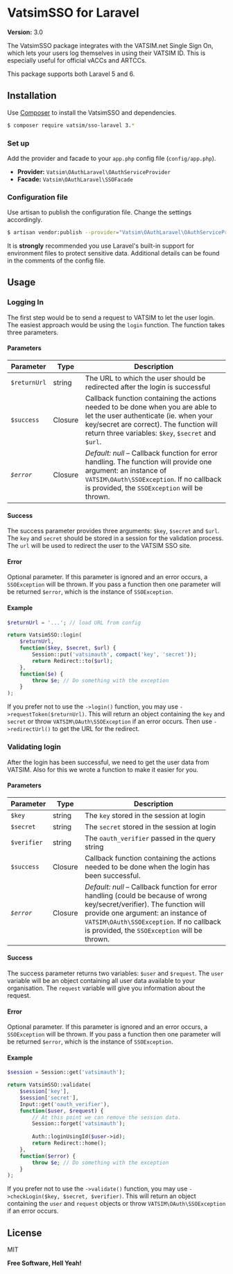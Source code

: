 VatsimSSO for Laravel
=========

**Version:** 3.0

The VatsimSSO package integrates with the VATSIM.net Single Sign On, which lets your users log themselves in using their VATSIM ID. This is especially useful for official vACCs and ARTCCs.

This package supports both Laravel 5 and 6.

Installation
--------------

Use [Composer](http://getcomposer.org) to install the VatsimSSO and dependencies.

```sh
$ composer require vatsim/sso-laravel 3.*
```

### Set up

Add the provider and facade to your `app.php` config file (`config/app.php`).

- **Provider:** `Vatsim\OAuthLaravel\OAuthServiceProvider`
- **Facade:** `Vatsim\OAuthLaravel\SSOFacade`

### Configuration file
Use artisan to publish the configuration file. Change the settings accordingly.
```sh
$ artisan vendor:publish --provider="Vatsim\OAuthLaravel\OAuthServiceProvider"
```
It is __strongly__ recommended you use Laravel's built-in support for environment files to protect sensitive data. Additional details can be found in the comments of the config file.

## Usage
### Logging In
The first step would be to send a request to VATSIM to let the user login. The easiest approach would be using the `login` function. The function takes three parameters.
#### Parameters
| Parameter       | Type   | Description |
| --------------- | ------ | ----------- |
| `$returnUrl`    | string | The URL to which the user should be redirected after the login is successful |
| `$success`      | Closure | Callback function containing the actions needed to be done when you are able to let the user authenticate (ie. when your key/secret are correct). The function will return three variables: `$key`, `$secret` and `$url`. |
| *`$error`*      | Closure | *Default: null* – Callback function for error handling. The function will provide one argument: an instance of `VATSIM\OAuth\SSOException`. If no callback is provided, the `SSOException` will be thrown. |

#### Success
The success parameter provides three arguments: `$key`, `$secret` and `$url`. The `key` and `secret` should be stored in a session for the validation process. The `url` will be used to redirect the user to the VATSIM SSO site.

#### Error
Optional parameter. If this parameter is ignored and an error occurs, a `SSOException` will be thrown. If you pass a function then one parameter will be returned `$error`, which is the instance of `SSOException`.

#### Example
```php
$returnUrl = '...'; // load URL from config

return VatsimSSO::login(
    $returnUrl,
    function($key, $secret, $url) {
        Session::put('vatsimauth', compact('key', 'secret'));
        return Redirect::to($url);
    },
    function($e) {
        throw $e; // Do something with the exception
    }
);
```

If you prefer not to use the `->login()` function, you may use `->requestToken($returnUrl)`. This will return an object containing the `key` and `secret` or throw `VATSIM\OAuth\SSOException` if an error occurs. Then use `->redirectUrl()` to get the URL for the redirect.

### Validating login
After the login has been successful, we need to get the user data from VATSIM. Also for this we wrote a function to make it easier for you.
#### Parameters
| Parameter       | Type   | Description |
| --------------- | ------ | ----------- |
| `$key`          | string | The `key` stored in the session at login |
| `$secret`       | string | The `secret` stored in the session at login |
| `$verifier`     | string | The `oauth_verifier` passed in the query string |
| `$success`      | Closure | Callback function containing the actions needed to be done when the login has been successful. |
| *`$error`*      | Closure | *Default: null* – Callback function for error handling (could be because of wrong key/secret/verifier). The function will provide one argument: an instance of `VATSIM\OAuth\SSOException`. If no callback is provided, the `SSOException` will be thrown. |

#### Success
The success parameter returns two variables: `$user` and `$request`. The `user` variable will be an object containing all user data available to your organisation. The `request` variable will give you information about the request.

#### Error
Optional parameter. If this parameter is ignored and an error occurs, a `SSOException` will be thrown. If you pass a function then one parameter will be returned `$error`, which is the instance of `SSOException`.

#### Example
```php
$session = Session::get('vatsimauth');

return VatsimSSO::validate(
    $session['key'],
    $session['secret'],
    Input::get('oauth_verifier'),
    function($user, $request) {
        // At this point we can remove the session data.
        Session::forget('vatsimauth');
        
        Auth::loginUsingId($user->id);
        return Redirect::home();
    },
    function($error) {
        throw $e; // Do something with the exception
    }
);
```

If you prefer not to use the `->validate()` function, you may use `->checkLogin($key, $secret, $verifier)`. This will return an object containing the `user` and `request` objects or throw `VATSIM\OAuth\SSOException` if an error occurs.


License
----

MIT

**Free Software, Hell Yeah!**
